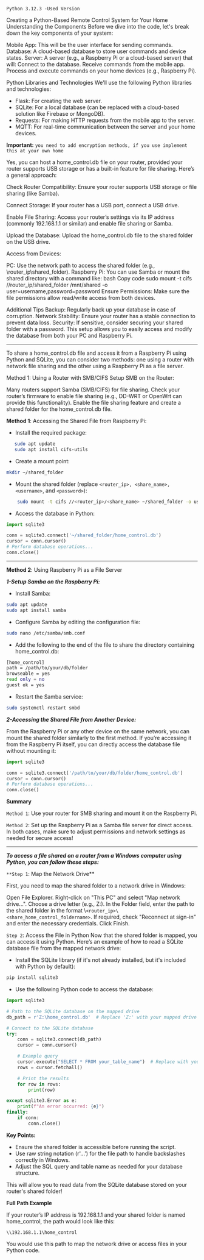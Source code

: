 ``Python 3.12.3 -Used Version``


Creating a Python-Based Remote Control System for Your Home
Understanding the Components
Before we dive into the code, let's break down the key components of your system:

Mobile App: This will be the user interface for sending commands.
Database: A cloud-based database to store user commands and device states.
Server: A server (e.g., a Raspberry Pi or a cloud-based server) that will:
Connect to the database.
Receive commands from the mobile app.
Process and execute commands on your home devices (e.g., Raspberry Pi).


Python Libraries and Technologies
We'll use the following Python libraries and technologies:

* Flask: For creating the web server.
* SQLite: For a local database (can be replaced with a cloud-based solution like Firebase or MongoDB).
* Requests: For making HTTP requests from the mobile app to the server.
* MQTT: For real-time communication between the server and your home devices.




**Important:** `you need to add encryption methods, if you use implement this at your own home`

Yes, you can host a home_control.db file on your router, provided your router supports USB storage or has a built-in feature for file sharing. Here’s a general approach:

Check Router Compatibility: Ensure your router supports USB storage or file sharing (like Samba).

Connect Storage: If your router has a USB port, connect a USB drive.

Enable File Sharing: Access your router’s settings via its IP address (commonly 192.168.1.1 or similar) and enable file sharing or Samba.

Upload the Database: Upload the home_control.db file to the shared folder on the USB drive.

Access from Devices:

PC: Use the network path to access the shared folder (e.g., \\router_ip\shared_folder).
Raspberry Pi: You can use Samba or mount the shared directory with a command like:
bash
Copy code
sudo mount -t cifs //router_ip/shared_folder /mnt/shared -o user=username,password=password
Ensure Permissions: Make sure the file permissions allow read/write access from both devices.

Additional Tips
Backup: Regularly back up your database in case of corruption.
Network Stability: Ensure your router has a stable connection to prevent data loss.
Security: If sensitive, consider securing your shared folder with a password.
This setup allows you to easily access and modify the database from both your PC and Raspberry Pi.


---------------------------------------

To share a home_control.db file and access it from a Raspberry Pi using Python and SQLite, you can consider two methods: one using a router with network file sharing and the other using a Raspberry Pi as a file server.

Method 1: Using a Router with SMB/CIFS
Setup SMB on the Router:

Many routers support Samba (SMB/CIFS) for file sharing. Check your router’s firmware to enable file sharing (e.g., DD-WRT or OpenWrt can provide this functionality).
Enable the file sharing feature and create a shared folder for the home_control.db file.

**Method 1**:
Accessing the Shared File from Raspberry Pi:

* Install the required package:
 ```bash
    sudo apt update
    sudo apt install cifs-utils
```

* Create a mount point:
```bash
mkdir ~/shared_folder
```

* Mount the shared folder (replace `<router_ip>, <share_name>, <username>`, and `<password>`):

```bash
    sudo mount -t cifs //<router_ip>/<share_name> ~/shared_folder -o username=<username>,password=<password>
```

* Access the database in Python:
```python
import sqlite3

conn = sqlite3.connect('~/shared_folder/home_control.db')
cursor = conn.cursor()
# Perform database operations...
conn.close()
```
-------------------------------------

**Method 2**:
Using Raspberry Pi as a File Server

***1-Setup Samba on the Raspberry Pi:***

* Install Samba:
```bash
sudo apt update
sudo apt install samba
```
* Configure Samba by editing the configuration file:
```bash
sudo nano /etc/samba/smb.conf
```
* Add the following to the end of the file to share the directory containing home_control.db:

```bash
[home_control]
path = /path/to/your/db/folder
browseable = yes
read only = no
guest ok = yes
```

* Restart the Samba service:
```bash
sudo systemctl restart smbd
```

***2-Accessing the Shared File from Another Device:***

From the Raspberry Pi or any other device on the same network, you can mount the shared folder similarly to the first method.
If you’re accessing it from the Raspberry Pi itself, you can directly access the database file without mounting it:
```python
import sqlite3

conn = sqlite3.connect('/path/to/your/db/folder/home_control.db')
cursor = conn.cursor()
# Perform database operations...
conn.close()
```

**Summary**

`Method 1`: Use your router for SMB sharing and mount it on the Raspberry Pi.

`Method 2`: Set up the Raspberry Pi as a Samba file server for direct access.
In both cases, make sure to adjust permissions and network settings as needed for secure access!

----------------------

***To access a file shared on a router from a Windows computer using Python, you can follow these steps:***

`**Step 1`: Map the Network Drive**

First, you need to map the shared folder to a network drive in Windows:

Open File Explorer.
Right-click on "This PC" and select "Map network drive...".
Choose a drive letter (e.g., Z:).
In the Folder field, enter the path to the shared folder in the format \\`<router_ip>\<share_home_control_foldername>`.
If required, check "Reconnect at sign-in" and enter the necessary credentials.
Click Finish.

`Step 2`: Access the File in Python
Now that the shared folder is mapped, you can access it using Python. Here’s an example of how to read a SQLite database file from the mapped network drive:

* Install the SQLite library (if it's not already installed, but it's included with Python by default):

```bash
pip install sqlite3
```

* Use the following Python code to access the database:

```python
import sqlite3

# Path to the SQLite database on the mapped drive
db_path = r'Z:\home_control.db'  # Replace 'Z:' with your mapped drive letter

# Connect to the SQLite database
try:
    conn = sqlite3.connect(db_path)
    cursor = conn.cursor()

    # Example query
    cursor.execute("SELECT * FROM your_table_name")  # Replace with your actual query
    rows = cursor.fetchall()

    # Print the results
    for row in rows:
        print(row)

except sqlite3.Error as e:
    print(f"An error occurred: {e}")
finally:
    if conn:
        conn.close()

```

**Key Points:**

* Ensure the shared folder is accessible before running the script.
* Use raw string notation (r'...') for the file path to handle backslashes correctly in Windows.
* Adjust the SQL query and table name as needed for your database structure.

This will allow you to read data from the SQLite database stored on your router's shared folder!

**Full Path Example**

If your router’s IP address is 192.168.1.1 and your shared folder is named home_control, the path would look like this:

```
\\192.168.1.1\home_control
```

You would use this path to map the network drive or access files in your Python code.
